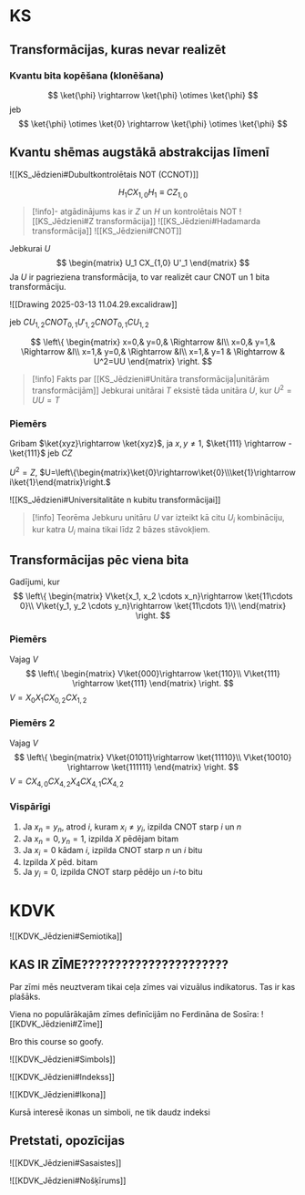 # KS

## Transformācijas, kuras nevar realizēt

### Kvantu bita kopēšana (klonēšana)

$$
\ket{\phi} \rightarrow \ket{\phi} \otimes \ket{\phi}
$$
jeb
$$
\ket{\phi} \otimes \ket{0} \rightarrow \ket{\phi} \otimes \ket{\phi}
$$

## Kvantu shēmas augstākā abstrakcijas līmenī

![[KS_Jēdzieni#Dubultkontrolētais NOT (CCNOT)]]

$$H_1 CX_{1,0} H_1 \equiv CZ_{1,0}$$

>[!info]- atgādinājums kas ir $Z$ un $H$ un kontrolētais NOT
> ![[KS_Jēdzieni#Z transformācija]]
> ![[KS_Jēdzieni#Hadamarda transformācija]]
> ![[KS_Jēdzieni#CNOT]]

Jebkurai $U$
$$
\begin{matrix}
U_1 CX_{1,0} U'_1
\end{matrix}
$$
Ja $U$ ir pagrieziena transformācija, to var realizēt caur CNOT un 1 bita transformāciju.

![[Drawing 2025-03-13 11.04.29.excalidraw]]

jeb $CU_{1,2} CNOT_{0,1} U'_{1,2} CNOT_{0,1} CU_{1,2}$

$$
\left\{
\begin{matrix}
x=0,& y=0,& \Rightarrow &I\\
x=0,& y=1,& \Rightarrow &I\\
x=1,& y=0,& \Rightarrow &I\\
x=1,& y=1 & \Rightarrow & U^2=UU
\end{matrix}
\right.
$$

>[!info] Fakts par [[KS_Jēdzieni#Unitāra transformācija|unitārām transformācijām]]
>Jebkurai unitārai $T$ eksistē tāda unitāra $U$, kur $U^2=UU=T$

### Piemērs

Gribam $\ket{xyz}\rightarrow \ket{xyz}$, ja $x,y \ne 1$, $\ket{111} \rightarrow -\ket{111}$  jeb $CZ$

$U^2 = Z$, $U=\left\{\begin{matrix}\ket{0}\rightarrow\ket{0}\\\ket{1}\rightarrow i\ket{1}\end{matrix}\right.$

![[KS_Jēdzieni#Universitalitāte n kubitu transformācijai]]

>[!info] Teorēma
>Jebkuru unitāru $U$ var izteikt kā citu $U_i$ kombināciju, kur katra $U_i$ maina tikai līdz 2 bāzes stāvokļiem.

## Transformācijas pēc viena bita
Gadījumi, kur 
$$
\left\{
\begin{matrix}
V\ket{x_1, x_2 \cdots x_n}\rightarrow \ket{11\cdots 0}\\
V\ket{y_1, y_2 \cdots y_n}\rightarrow \ket{11\cdots 1}\\
\end{matrix}
\right.
$$
### Piemērs
Vajag $V$
$$
\left\{
\begin{matrix}
V\ket{000}\rightarrow \ket{110}\\
V\ket{111} \rightarrow \ket{111}
\end{matrix}
\right.
$$
$V=X_0 X_1 CX_{0,2} CX_{1,2}$

### Piemērs 2
Vajag $V$
$$
\left\{
\begin{matrix}
V\ket{01011}\rightarrow \ket{11110}\\
V\ket{10010} \rightarrow \ket{111111}
\end{matrix}
\right.
$$
$V=CX_{4,0} CX_{4,2} X_4 CX_{4,1} CX_{4,2}$


### Vispārīgi

1) Ja $x_n = y_n$, atrod $i$, kuram $x_i \ne y_i$, izpilda CNOT starp $i$ un $n$
2) Ja $x_n=0, y_n=1$, izpilda $X$ pēdējam bitam
3) Ja $x_i=0$ kādam $i$, izpilda CNOT starp $n$ un $i$ bitu
4) Izpilda $X$ pēd. bitam
5) Ja $y_i=0$, izpilda CNOT starp pēdējo un $i$-to bitu

# KDVK

![[KDVK_Jēdzieni#Semiotika]]

## KAS IR ZĪME??????????????????????

Par zīmi mēs neuztveram tikai ceļa zīmes vai vizuālus indikatorus. Tas ir kas plašāks.

Viena no populārākajām zīmes definīcijām no Ferdināna de Sosīra:
![[KDVK_Jēdzieni#Zīme]]

Bro this course so goofy.

![[KDVK_Jēdzieni#Simbols]]

![[KDVK_Jēdzieni#Indekss]]

![[KDVK_Jēdzieni#Ikona]]

Kursā interesē ikonas un simboli, ne tik daudz indeksi
## Pretstati, opozīcijas
![[KDVK_Jēdzieni#Sasaistes]]

![[KDVK_Jēdzieni#Nošķīrums]]


